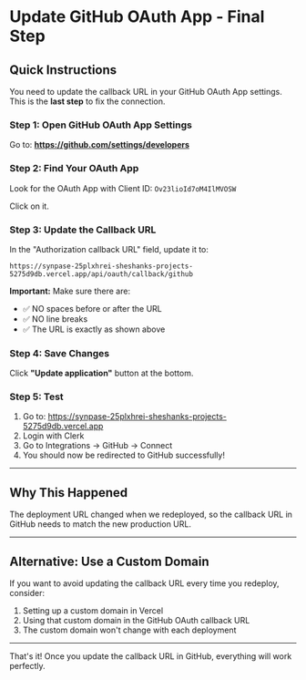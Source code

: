 # Update GitHub OAuth App - Final Step

## Quick Instructions

You need to update the callback URL in your GitHub OAuth App settings. This is the **last step** to fix the connection.

### Step 1: Open GitHub OAuth App Settings

Go to: **https://github.com/settings/developers**

### Step 2: Find Your OAuth App

Look for the OAuth App with Client ID: `Ov23lioId7oM4IlMVOSW`

Click on it.

### Step 3: Update the Callback URL

In the "Authorization callback URL" field, update it to:

```
https://synpase-25plxhrei-sheshanks-projects-5275d9db.vercel.app/api/oauth/callback/github
```

**Important:** Make sure there are:
- ✅ NO spaces before or after the URL
- ✅ NO line breaks
- ✅ The URL is exactly as shown above

### Step 4: Save Changes

Click **"Update application"** button at the bottom.

### Step 5: Test

1. Go to: https://synpase-25plxhrei-sheshanks-projects-5275d9db.vercel.app
2. Login with Clerk
3. Go to Integrations → GitHub → Connect
4. You should now be redirected to GitHub successfully!

---

## Why This Happened

The deployment URL changed when we redeployed, so the callback URL in GitHub needs to match the new production URL.

---

## Alternative: Use a Custom Domain

If you want to avoid updating the callback URL every time you redeploy, consider:

1. Setting up a custom domain in Vercel
2. Using that custom domain in the GitHub OAuth callback URL
3. The custom domain won't change with each deployment

---

That's it! Once you update the callback URL in GitHub, everything will work perfectly.
